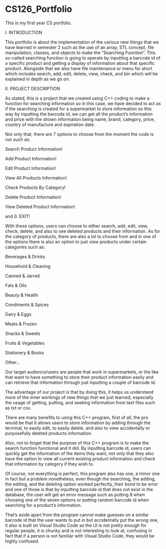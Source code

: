 # CS126_Portfolio
This is my first year CS portfolio.

I. INTRODUCTION

This portfolio is about the implementation of the various new things that we have learned in semester 2 such as the use of an array, STL concept, file manipulation, classes, and objects to make the “Searching Function”.
This so-called searching function is going to operate by inputting a barcode id of a specific product and getting a display of information about that specific product.
Alongside that we also have file maintenance or menu for short which includes search, add, edit, delete, view, check, and bin which will be explained in depth as we go on. 

II. PROJECT DESCRIPTION 

As stated, this is a project that we created using C++ coding to make a function for searching information so in this case, we have decided to act as if the searching is created for a supermarket to store information so this way by inputting the barcode id, we can get all the product’s information and price with the shown information being name, brand, category, price, country of manufacture and expiration date.

Not only that, there are 7 options to choose from the moment the code is run such as:

Search Product Information!

Add Product Information!

Edit Product Information!

View All Products Information!

Check Products By Category!

Delete Product Information!

View Deleted Product Information!

and 0. EXIT!
 	
  With these options, users can choose to either search, add, edit, view, check, delete, and also to see deleted products and their information. As for the category of products, there are also a lot to choose from and in one of the options there is also an option to just view products under certain categories such as:

Beverages & Drinks

Household & Cleaning

Canned & Jarred

Fats & Oils

Beauty & Health

Condiments & Spices

Dairy & Eggs

Meats & Frozen

Snacks & Sweets

Fruits & Vegetables
     
Stationery & Books 

Other...

Our target audience/users are people that work in supermarkets, or the like that want to have something to store their product information easily and can retrieve that information through just inputting a couple of barcode id.

The advantage of our project is that by doing this, it helps us understand more of the inner workings of new things that we just learned, especially the usage of getting, putting, and seeking information from text files such as txt or csv.

There are many benefits to using this C++ program, first of all, the pro would be that it allows users to store information by adding through the terminal, to easily edit, to easily delete, and also to view accidentally or purposefully deleted products information. 

Also, not to forget that the purpose of this C++ program is to make the search function functional and it did. By inputting barcode id, users can quickly get the information of the items they want, not only that they also have the option to view all current existing product information and check that information by category if they wish to.

Of course, not everything is perfect, this program also has one, a minor one in fact but a problem nonetheless, even though the searching, the adding, the editing, and the deleting option worked perfectly, their bond to be error and one of those is that by inputting barcode id that does not exist in the database, the user will get an error message such as putting 8 when choosing one of the seven options or putting random barcode id when searching for a product’s information.

That’s aside apart from the program cannot make guesses on a similar barcode id that the user wants to put in but accidentally put the wrong one, it also is built on Visual Studio Code so the UI is not pretty enough for regular people, it is chunky and is not interesting to look at, confusing in fact that if a person is not familiar with Visual Studio Code, they would be highly confused.
